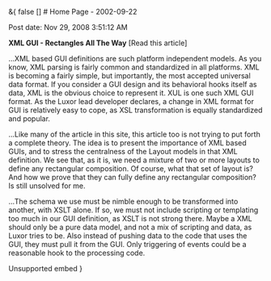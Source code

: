 &{<nil> false <nil> <nil> [] <nil> <nil> <nil> <nil> # Home Page - 2002-09-22

Post date: Nov 29, 2008 3:51:12 AM

**XML GUI - Rectangles All The Way** [Read this article]

...XML based GUI definitions are such platform independent models. As you know, XML parsing is fairly common and standardized in all platforms. XML is becoming a fairly simple, but importantly, the most accepted universal data format. If you consider a GUI design and its behavioral hooks itself as data, XML is the obvious choice to represent it. XUL is one such XML GUI format. As the Luxor lead developer declares, a change in XML format for GUI is relatively easy to cope, as XSL transformation is equally standardized and popular.

...Like many of the article in this site, this article too is not trying to put forth a complete theory. The idea is to present the importance of XML based GUIs, and to stress the centralness of the Layout models in that XML definition. We see that, as it is, we need a mixture of two or more layouts to define any rectangular composition. Of course, what that set of layout is? And how we prove that they can fully define any rectangular composition? Is still unsolved for me.

...The schema we use must be nimble enough to be transformed into another, with XSLT alone. If so, we must not include scripting or templating too much in our GUI definition, as XSLT is not strong there. Maybe a XML should only be a pure data model, and not a mix of scripting and data, as Luxor tries to be. Also instead of pushing data to the code that uses the GUI, they must pull it from the GUI. Only triggering of events could be a reasonable hook to the processing code.

Unsupported embed
}
